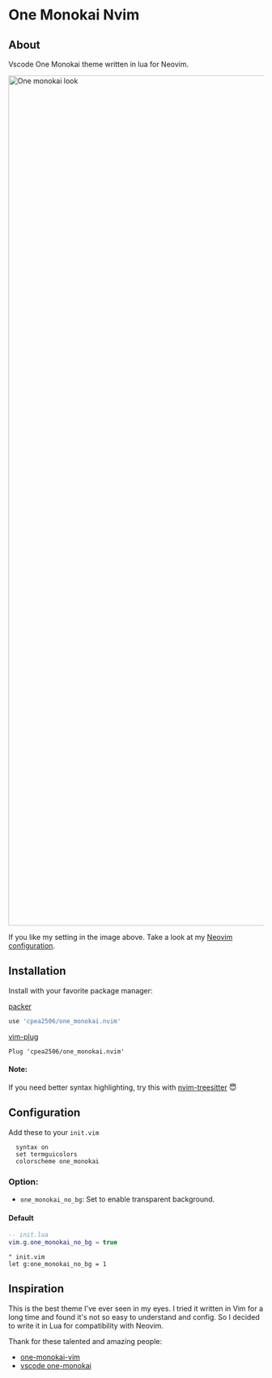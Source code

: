 # One Monokai Nvim
## About
Vscode One Monokai theme written in lua for Neovim.

<img width="1680" alt="One monokai look" src="https://user-images.githubusercontent.com/42694704/139383485-ae0be75e-225f-468a-9ce3-ba8cad20ff4c.png">

If you like my setting in the image above. Take a look at my [Neovim configuration](https://github.com/cpea2506/peavim).

## Installation
Install with your favorite package manager:

[packer](https://github.com/wbthomason/packer.nvim)

```lua
use 'cpea2506/one_monokai.nvim'
```

[vim-plug](https://github.com/junegunn/vim-plug)

```vim
Plug 'cpea2506/one_monokai.nvim'
```

#### Note: 
If you need better syntax highlighting, try this with [nvim-treesitter](https://github.com/nvim-treesitter/nvim-treesitter) 😇

## Configuration

Add these to your `init.vim`
```vim
  syntax on
  set termguicolors
  colorscheme one_monokai
```

### Option:
- `one_monokai_no_bg`: Set to enable transparent background.

#### Default
```lua
-- init.lua
vim.g.one_monokai_no_bg = true
```
```vim
" init.vim
let g:one_monokai_no_bg = 1
```

## Inspiration
This is the best theme I've ever seen in my eyes. I tried it written in Vim for a long time and found it's not so easy to understand and config. So I decided to write it in Lua for compatibility with Neovim.

Thank for these talented and amazing people:

- [one-monokai-vim](https://github.com/fratajczak/one-monokai-vim)
- [vscode one-monokai](https://github.com/azemoh/vscode-one-monokai)
